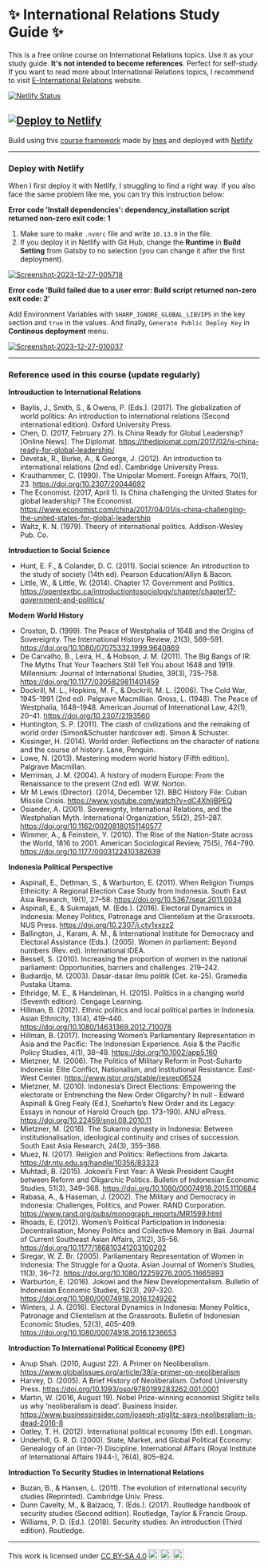 # ✨ International Relations Study Guide ✨

This is a free online course on International Relations topics. Use it as your study guide. **It's not intended to become references**. Perfect for self-study. If you want to read more about International Relations topics, I recommend to visit [E-International Relations](https://www.e-ir.info/) website.

[![Netlify Status](https://api.netlify.com/api/v1/badges/66861a3d-1f65-41d1-948a-aea1809f2d83/deploy-status)](https://app.netlify.com/sites/international-relations-studyguide/deploys) 

[![Deploy to Netlify](https://www.netlify.com/img/deploy/button.svg)](https://app.netlify.com/start/deploy?repository=https://github.com/cantikapf/international-relations-study-guide)
---

Build using this [course framework](https://github.com/ines/course-starter-python) made by [Ines](https://github.com/ines) and deployed with [Netlify](https://www.netlify.com/)

---
### Deploy with Netlify

When I first deploy it with Netlify, I struggling to find a right way. If you also face the same problem like me, you can try this instruction below:

**Error code 'Install dependencies': dependency_installation script returned non-zero exit code: 1**

1. Make sure to make ```.nvmrc``` file and write ```10.13.0``` in the file. 
2. If you deploy it in Netlify with Git Hub, change the **Runtime** in **Build Setting** from Gatsby to no selection (you can change it after the first deployment). 

<a href="https://imgbb.com/"><img src="https://i.ibb.co/D1ftH68/Screenshot-2023-12-27-005718.png" alt="Screenshot-2023-12-27-005718" border="0"></a>

**Error code 'Build failed due to a user error: Build script returned non-zero exit code: 2'**

Add Environment Variables with ```SHARP_IGNORE_GLOBAL_LIBVIPS``` in the key section and ```true``` in the values. And finally, ```Generate Public Deploy Key``` in **Continous deployment** menu.

<a href="https://ibb.co/BLCy91d"><img src="https://i.ibb.co/nrL7FWZ/Screenshot-2023-12-27-010037.png" alt="Screenshot-2023-12-27-010037" border="0"></a>

---

### Reference used in this course (update regularly)

**Introuduction to International Relations**

- Baylis, J., Smith, S., & Owens, P. (Eds.). (2017). The globalization of world politics: An introduction to international relations (Second international edition). Oxford University Press.
- Chen, D. (2017, February 27). Is China Ready for Global Leadership? [Online News]. The Diplomat. https://thediplomat.com/2017/02/is-china-ready-for-global-leadership/
- Devetak, R., Burke, A., & George, J. (2012). An introduction to international relations (2nd ed). Cambridge University Press.
- Krauthammer, C. (1990). The Unipolar Moment. Foreign Affairs, 70(1), 23. https://doi.org/10.2307/20044692
- The Economist. (2017, April 1). Is China challenging the United States for global leadership? The Economist. https://www.economist.com/china/2017/04/01/is-china-challenging-the-united-states-for-global-leadership
- Waltz, K. N. (1979). Theory of international politics. Addison-Wesley Pub. Co.

**Introduction to Social Science**

- Hunt, E. F., & Colander, D. C. (2011). Social science: An introduction to the study of society (14th ed). Pearson Education/Allyn & Bacon.
- Little, W., & Little, W. (2014). Chapter 17. Government and Politics. https://opentextbc.ca/introductiontosociology/chapter/chapter17-government-and-politics/


**Modern World History**

- Croxton, D. (1999). The Peace of Westphalia of 1648 and the Origins of Sovereignty. The International History Review, 21(3), 569–591. https://doi.org/10.1080/07075332.1999.9640869
- De Carvalho, B., Leira, H., & Hobson, J. M. (2011). The Big Bangs of IR: The Myths That Your Teachers Still Tell You about 1648 and 1919. Millennium: Journal of International Studies, 39(3), 735–758. https://doi.org/10.1177/0305829811401459
- Dockrill, M. L., Hopkins, M. F., & Dockrill, M. L. (2006). The Cold War, 1945-1991 (2nd ed). Palgrave Macmillian.
Gross, L. (1948). The Peace of Westphalia, 1648–1948. American Journal of International Law, 42(1), 20–41. https://doi.org/10.2307/2193560
- Huntington, S. P. (2011). The clash of civilizations and the remaking of world order (Simon&Schuster hardcover ed). Simon & Schuster.
- Kissinger, H. (2014). World order: Reflections on the character of nations and the course of history. Lane, Penguin.
- Lowe, N. (2013). Mastering modern world history (Fifth edition). Palgrave Macmillan.
- Merriman, J. M. (2004). A history of modern Europe: From the Renaissance to the present (2nd ed). W.W. Norton.
- Mr M Lewis (Director). (2014, December 12). BBC History File: Cuban Missile Crisis. https://www.youtube.com/watch?v=dC4XhIjBPEQ
- Osiander, A. (2001). Sovereignty, International Relations, and the Westphalian Myth. International Organization, 55(2), 251–287. https://doi.org/10.1162/00208180151140577
- Wimmer, A., & Feinstein, Y. (2010). The Rise of the Nation-State across the World, 1816 to 2001. American Sociological Review, 75(5), 764–790. https://doi.org/10.1177/0003122410382639

**Indonesia Political Perspective**

- Aspinall, E., Dettman, S., & Warburton, E. (2011). When Religion Trumps Ethnicity: A Regional Election Case Study from Indonesia. South East Asia Research, 19(1), 27–58. https://doi.org/10.5367/sear.2011.0034
- Aspinall, E., & Sukmajati, M. (Eds.). (2016). Electoral Dynamics in Indonesia: Money Politics, Patronage and Clientelism at the Grassroots. NUS Press. https://doi.org/10.2307/j.ctv1xxzz2
- Ballington, J., Karam, A. M., & International Institute for Democracy and Electoral Assistance (Eds.). (2005). Women in parliament: Beyond numbers (Rev. ed). International IDEA.
- Bessell, S. (2010). Increasing the proportion of women in the national parliament: Opportunities, barriers and challenges. 219–242.
- Budiardjo, M. (2003). Dasar-dasar ilmu politik (Cet. ke-25). Gramedia Pustaka Utama.
- Ethridge, M. E., & Handelman, H. (2015). Politics in a changing world (Seventh edition). Cengage Learning.
- Hillman, B. (2012). Ethnic politics and local political parties in Indonesia. Asian Ethnicity, 13(4), 419–440. https://doi.org/10.1080/14631369.2012.710078
- Hillman, B. (2017). Increasing Women’s Parliamentary Representation in Asia and the Pacific: The Indonesian Experience. Asia & the Pacific Policy Studies, 4(1), 38–49. https://doi.org/10.1002/app5.160
- Mietzner, M. (2006). The Politics of Military Reform in Post-Suharto Indonesia: Elite Conflict, Nationalism, and Institutional Resistance. East-West Center. https://www.jstor.org/stable/resrep06524
- Mietzner, M. (2010). Indonesia’s Direct Elections: Empowering the electorate or Entrenching the New Order Oligarchy? In  null - Edward Aspinall & Greg Fealy (Ed.), Soeharto’s New Order and its Legacy: Essays in honour of Harold Crouch (pp. 173–190). ANU ePress. https://doi.org/10.22459/snol.08.2010.11
- Mietzner, M. (2016). The Sukarno dynasty in Indonesia: Between institutionalisation, ideological continuity and crises of succession. South East Asia Research, 24(3), 355–368.
- Muez, N. (2017). Religion and Politics: Reflections from Jakarta. https://dr.ntu.edu.sg/handle/10356/83323
- Muhtadi, B. (2015). Jokowi’s First Year: A Weak President Caught between Reform and Oligarchic Politics. Bulletin of Indonesian Economic Studies, 51(3), 349–368. https://doi.org/10.1080/00074918.2015.1110684
- Rabasa, A., & Haseman, J. (2002). The Military and Democracy in Indonesia: Challenges, Politics, and Power. RAND Corporation. https://www.rand.org/pubs/monograph_reports/MR1599.html
- Rhoads, E. (2012). Women’s Political Participation in Indonesia: Decentralisation, Money Politics and Collective Memory in Bali. Journal of Current Southeast Asian Affairs, 31(2), 35–56. https://doi.org/10.1177/186810341203100202
- Siregar, W. Z. Br. (2005). Parliamentary Representation of Women in Indonesia: The Struggle for a Quota. Asian Journal of Women’s Studies, 11(3), 36–72. https://doi.org/10.1080/12259276.2005.11665993
- Warburton, E. (2016). Jokowi and the New Developmentalism. Bulletin of Indonesian Economic Studies, 52(3), 297–320. https://doi.org/10.1080/00074918.2016.1249262
- Winters, J. A. (2016). Electoral Dynamics in Indonesia: Money Politics, Patronage and Clientelism at the Grassroots. Bulletin of Indonesian Economic Studies, 52(3), 405–409. https://doi.org/10.1080/00074918.2016.1236653

**Introduction To International Political Economy (IPE)**

- Anup Shah. (2010, August 22). A Primer on Neoliberalism. https://www.globalissues.org/article/39/a-primer-on-neoliberalism
- Harvey, D. (2005). A Brief History of Neoliberalism. Oxford University Press. https://doi.org/10.1093/oso/9780199283262.001.0001
- Martin, W. (2016, August 19). Nobel Prize-winning economist Stiglitz tells us why ‘neoliberalism is dead’. Business Insider. https://www.businessinsider.com/joseph-stiglitz-says-neoliberalism-is-dead-2016-8
- Oatley, T. H. (2012). International political economy (5th ed). Longman.
- Underhill, G. R. D. (2000). State, Market, and Global Political Economy: Genealogy of an (Inter-?) Discipline. International Affairs (Royal Institute of International Affairs 1944-), 76(4), 805–824.
  
**Introduction To Security Studies in International Relations**

- Buzan, B., & Hansen, L. (2011). The evolution of international security studies (Reprinted). Cambridge Univ. Press.
- Dunn Cavelty, M., & Balzacq, T. (Eds.). (2017). Routledge handbook of security studies (Second edition). Routledge, Taylor & Francis Group.
- Williams, P. D. (Ed.). (2018). Security studies: An introduction (Third edition). Routledge.

---

<p xmlns:cc="http://creativecommons.org/ns#" >This work is licensed under <a href="http://creativecommons.org/licenses/by-sa/4.0/?ref=chooser-v1" target="_blank" rel="license noopener noreferrer" style="display:inline-block;">CC BY-SA 4.0<img style="height:22px!important;margin-left:3px;vertical-align:text-bottom;" src="https://mirrors.creativecommons.org/presskit/icons/cc.svg?ref=chooser-v1"><img style="height:22px!important;margin-left:3px;vertical-align:text-bottom;" src="https://mirrors.creativecommons.org/presskit/icons/by.svg?ref=chooser-v1"><img style="height:22px!important;margin-left:3px;vertical-align:text-bottom;" src="https://mirrors.creativecommons.org/presskit/icons/sa.svg?ref=chooser-v1"></a></p>
